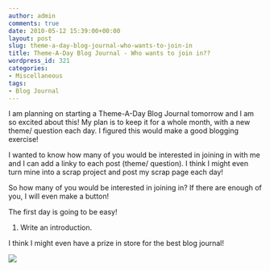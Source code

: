 ```yaml
---
author: admin
comments: true
date: 2010-05-12 15:39:00+00:00
layout: post
slug: theme-a-day-blog-journal-who-wants-to-join-in
title: Theme-A-Day Blog Journal - Who wants to join in??
wordpress_id: 321
categories:
- Miscellaneous
tags:
- Blog Journal
---
```


I am planning on starting a Theme-A-Day Blog Journal tomorrow and I am so excited about this!  My plan is to keep it for a whole month, with a new theme/ question each day.  I figured this would make a good blogging exercise!  
  
I wanted to know how many of you would be interested in joining in with me and I can add a linky to each post (theme/ question).  I think I might even turn mine into a scrap project and post my scrap page each day!  
  
So how many of you would be interested in joining in?  If there are enough of you, I will even make a button!  
  
The first day is going to be easy!  
  
1. Write an introduction.  
  
I think I might even have a prize in store for the best blog journal!

![](https://blogger.googleusercontent.com/tracker/251139911615938991-5829086010636222522?l=www.outmumbered.com)
